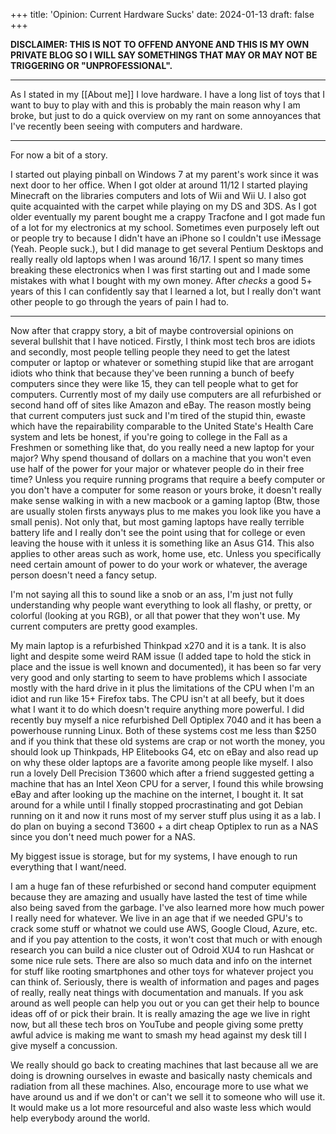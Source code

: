 +++
title: 'Opinion: Current Hardware Sucks'
date: 2024-01-13
draft: false
+++

**DISCLAIMER: THIS IS NOT TO OFFEND ANYONE AND THIS IS MY OWN PRIVATE BLOG SO I WILL SAY SOMETHINGS THAT MAY OR MAY NOT BE TRIGGERING OR "UNPROFESSIONAL".**

------

As I stated in my [[About me]] I love hardware. I have a long list of toys that I want to buy to play with and this is probably the main reason why I am broke, but just to do a quick overview on my rant on some annoyances that I've recently been seeing with computers and hardware.

------

For now a bit of a story.

I started out playing pinball on Windows 7 at my parent's work since it was next door to her office. When I got older at around 11/12 I started playing Minecraft on the libraries computers and lots of Wii and Wii U. I also got quite acquainted with the carpet while playing on my DS and 3DS. As I got older eventually my parent bought me a crappy Tracfone and I got made fun of a lot for my electronics at my school. Sometimes even purposely left out or people try to because I didn't have an iPhone so I couldn't use iMessage (Yeah. People suck.), but I did manage to get several Pentium Desktops and really really old laptops when I was around 16/17. I spent so many times breaking these electronics when I was first starting out and I made some mistakes with what I bought with my own money. After *checks* a good 5+ years of this I can confidently say that I learned a lot, but I really don't want other people to go through the years of pain I had to.

------

Now after that crappy story, a bit of maybe controversial opinions on several bullshit that I have noticed. Firstly, I think most tech bros are idiots and secondly, most people telling people they need to get the latest computer or laptop or whatever or something stupid like that are arrogant idiots who think that because they've been running a bunch of beefy computers since they were like 15, they can tell people what to get for computers. Currently most of my daily use computers are all refurbished or second hand off of sites like Amazon and eBay. The reason mostly being that current computers just suck and I'm tired of the stupid thin, ewaste which have the repairability comparable to the United State's Health Care system and lets be honest, if you're going to college in the Fall as a Freshmen or something like that, do you really need a new laptop for your major? Why spend thousand of dollars on a machine that you won't even use half of the power for your major or whatever people do in their free time? Unless you require running programs that require a beefy computer or you don't have a computer for some reason or yours broke, it doesn't really make sense walking in with a new macbook or a gaming laptop (Btw, those are usually stolen firsts anyways plus to me makes you look like you have a small penis). Not only that, but most gaming laptops have really terrible battery life and I really don't see the point using that for college or even leaving the house with it unless it is something like an Asus G14. This also applies to other areas such as work, home use, etc. Unless you specifically need certain amount of power to do your work or whatever, the average person doesn't need a fancy setup.

I'm not saying all this to sound like a snob or an ass, I'm just not fully understanding why people want everything to look all flashy, or pretty, or colorful (looking at you RGB), or all that power that they won't use. My current computers are pretty good examples.

My main laptop is a refurbished Thinkpad x270 and it is a tank. It is also light and despite some weird RAM issue (I added tape to hold the stick in place and the issue is well known and documented), it has been so far very very good and only starting to seem to have problems which I associate mostly with the hard drive in it plus the limitations of the CPU when I'm an idiot and run like 15+ Firefox tabs. The CPU isn't at all beefy, but it does what I want it to do which doesn't require anything more powerful. I did recently buy myself a nice refurbished Dell Optiplex 7040 and it has been a powerhouse running Linux. Both of these systems cost me less than $250 and if you think that these old systems are crap or not worth the money, you should look up Thinkpads, HP Elitebooks G4, etc on eBay and also read up on why these older laptops are a favorite among people like myself. I also run a lovely Dell Precision T3600 which after a friend suggested getting a machine that has an Intel Xeon CPU for a server, I found this while browsing eBay and after looking up the machine on the internet, I bought it. It sat around for a while until I finally stopped procrastinating and got Debian running on it and now it runs most of my server stuff plus using it as a lab. I do plan on buying a second T3600 + a dirt cheap Optiplex to run as a NAS since you don't need much power for a NAS.

My biggest issue is storage, but for my systems, I have enough to run everything that I want/need.

I am a huge fan of these refurbished or second hand computer equipment because they are amazing and usually have lasted the test of time while also being saved from the garbage. I've also learned more how much power I really need for whatever. We live in an age that if we needed GPU's to crack some stuff or whatnot we could use AWS, Google Cloud, Azure, etc. and if you pay attention to the costs, it won't cost that much or with enough research you can build a nice cluster out of Odroid XU4 to run Hashcat or some nice rule sets. There are also so much data and info on the internet for stuff like rooting smartphones and other toys for whatever project you can think of. Seriously, there is wealth of information and pages and pages of really, really neat things with documentation and manuals. If you ask around as well people can help you out or you can get their help to bounce ideas off of or pick their brain. It is really amazing the age we live in right now, but all these tech bros on YouTube and people giving some pretty awful advice is making me want to smash my head against my desk till I give myself a concussion.

We really should go back to creating machines that last because all we are doing is drowning ourselves in ewaste and basically nasty chemicals and radiation from all these machines. Also, encourage more to use what we have around us and if we don't or can't we sell it to someone who will use it. It would make us a lot more resourceful and also waste less which would help everybody around the world.